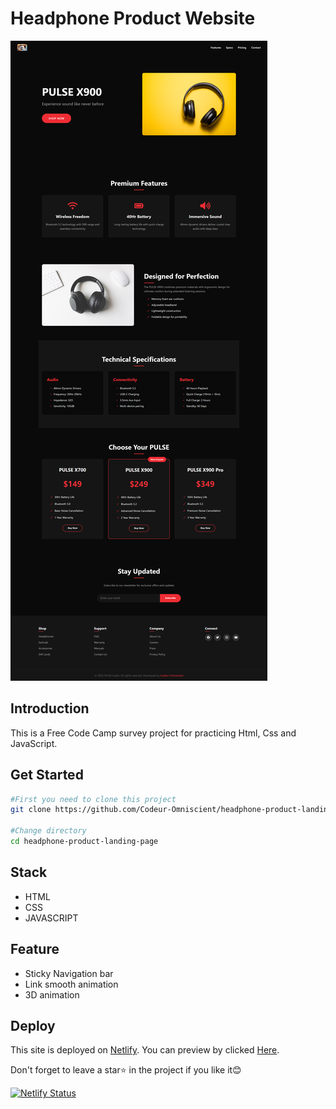 # Headphone Product Website

![Home image](./Headphone%20Product%20Landing%20Page.png)

## Introduction

This is a Free Code Camp survey project for practicing Html, Css and JavaScript.

## Get Started

```bash
#First you need to clone this project
git clone https://github.com/Codeur-Omniscient/headphone-product-landing-page

#Change directory
cd headphone-product-landing-page
```

## Stack

- HTML
- CSS
- JAVASCRIPT

## Feature

- Sticky Navigation bar
- Link smooth animation
- 3D animation

## Deploy

This site is deployed on [Netlify](Netlify.com). You can preview by clicked [Here](https://headphone-product-codeur-omniscient.netlify.app/).

Don't forget to leave a star⭐ in the project if you like it😊

[![Netlify Status](https://api.netlify.com/api/v1/badges/c75f7108-12c1-4e88-9fa0-cabe9f0bb7c4/deploy-status)](https://app.netlify.com/sites/headphone-product-codeur-omniscient/deploys)
